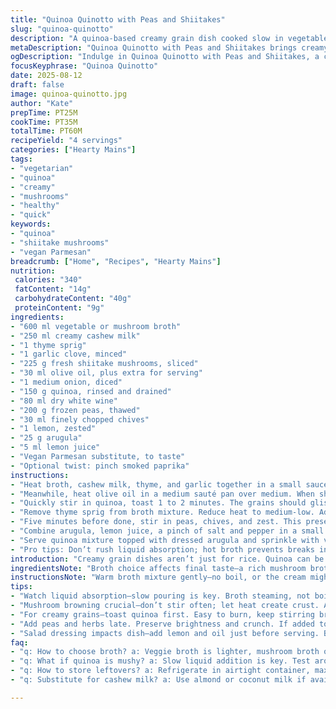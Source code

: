 ```yaml
---
title: "Quinoa Quinotto with Peas and Shiitakes"
slug: "quinoa-quinotto"
description: "A quinoa-based creamy grain dish cooked slow in vegetable broth scented with thyme and roasted garlic. Shiitake mushrooms replace the original coffee mushrooms, roasted until caramelized to bring earthiness. Creamy cashew milk swapped for soya to add richness and balance. Aromatic lemon zest with chives and fresh peas fold in at the end. Crisp arugula salad tossed with lemon juice and olive oil tops the dish, finished with vegan Parmesan for umami punch. Layers of texture and brightness. Technique focused on gradual liquid absorption for creamy grains. Practical flavors that stand on their own."
metaDescription: "Quinoa Quinotto with Peas and Shiitakes brings creamy texture and rich flavors in a vibrant vegetarian dish. Perfect for a comforting meal."
ogDescription: "Indulge in Quinoa Quinotto with Peas and Shiitakes, a creamy and flavorful vegetarian delight. Savor each bite with earthy mushrooms and fresh peas."
focusKeyphrase: "Quinoa Quinotto"
date: 2025-08-12
draft: false
image: quinoa-quinotto.jpg
author: "Kate"
prepTime: PT25M
cookTime: PT35M
totalTime: PT60M
recipeYield: "4 servings"
categories: ["Hearty Mains"]
tags:
- "vegetarian"
- "quinoa"
- "creamy"
- "mushrooms"
- "healthy"
- "quick"
keywords:
- "quinoa"
- "shiitake mushrooms"
- "vegan Parmesan"
breadcrumb: ["Home", "Recipes", "Hearty Mains"]
nutrition: 
 calories: "340"
 fatContent: "14g"
 carbohydrateContent: "40g"
 proteinContent: "9g"
ingredients:
- "600 ml vegetable or mushroom broth"
- "250 ml creamy cashew milk"
- "1 thyme sprig"
- "1 garlic clove, minced"
- "225 g fresh shiitake mushrooms, sliced"
- "30 ml olive oil, plus extra for serving"
- "1 medium onion, diced"
- "150 g quinoa, rinsed and drained"
- "80 ml dry white wine"
- "200 g frozen peas, thawed"
- "30 ml finely chopped chives"
- "1 lemon, zested"
- "25 g arugula"
- "5 ml lemon juice"
- "Vegan Parmesan substitute, to taste"
- "Optional twist: pinch smoked paprika"
instructions:
- "Heat broth, cashew milk, thyme, and garlic together in a small saucepan over low heat. Salt and pepper it slightly. Watch for small bubbles and steam rising, not a full boil. Keeps ingredients melded and warm for pour-over later."
- "Meanwhile, heat olive oil in a medium sauté pan over medium. When shimmering, toss in shiitake slices. Let them sit undisturbed about 4–5 minutes until a golden crust forms before stirring. Avoid crowding to ensure caramelization, sounds will stop when done. Add diced onion, cook 3 minutes until translucent and soft, no browning."
- "Quickly stir in quinoa, toast 1 to 2 minutes. The grains should glisten, fragrant, not burnt. Pour in wine, cook until nearly all evaporated, watching for the subtle sizzle to stop. This seals in flavor and preps quinoa for broth."
- "Remove thyme sprig from broth mixture. Reduce heat to medium-low. Add about a cup of broth gradually to quinoa mix. Stir often but gently, allowing broth to absorb fully before adding next ladle to coax starch out, achieving creaminess without stirring nonstop. Expect 25 to 30 minutes total cooking. Add more broth if needed, quinoa texture should be tender but with a bite, like risotto."
- "Five minutes before done, stir in peas, chives, and zest. This preserves the brightness and crunch of peas, keeps herbs fresh."
- "Combine arugula, lemon juice, a pinch of salt and pepper in a small bowl with a drizzle of olive oil. Taste balance — lemon cuts bitterness in arugula."
- "Serve quinoa mixture topped with dressed arugula and sprinkle with vegan Parmesan or nutritional yeast. A hint of smoked paprika at plating adds unexpected warmth and depth. Drizzle extra olive oil around for silkiness."
- "Pro tips: Don’t rush liquid absorption; hot broth prevents breaks in cooking. Toast quinoa first for nuttiness. Watch mushroom browning closely, under or overcooked ruins texture. Lemon zest and juice added late keeps brightness fresh, avoid overcooking herbs."
introduction: "Creamy grain dishes aren’t just for rice. Quinoa can be coaxed into that rich, velvety territory where every bite shines with textures and flavors layered in. Swapping coffee mushrooms for shiitakes amps earthiness and a meatier chew. Cashew milk adds silkiness without overpowering like some soy creams. The slow addition of broth—key here—extracts starch while letting flavors mingle without the grains breaking down into mush. Smoked paprika sneaks in as a subtle surprise. The bright lemon zest and crisp fresh peas keep the palate lively. A simple arugula salad dressed with lemon juice and oil adds peppery crunch and lifts the whole dish. You’re working with patience and paying close attention to textures and aromas. Toast grains first, cook mushrooms undisturbed until golden, stir just enough for creamy but intact quinoa. Timing and sensation rule. This is quinotto, that is, risotto but more vibrant and plant-powered."
ingredientsNote: "Broth choice affects final taste—a rich mushroom broth adds umami depth, vegetable broth keeps it lighter. Cashew milk was chosen for creaminess—coconut milk is an alternate if tolerated, but watch sweetness. Shiitake mushrooms deliver a robust meaty note, but any firm mushroom like cremini or portobello can work—adjust cooking time slightly for moisture content. Diced onion softens the base aromas. Wine adds acidity and fragrance; if skipped, a splash of lemon juice in cooking helps. Fresh or thawed frozen peas offer color and pop; raw peas would cook too fast. Chives and lemon zest are last-minute additions for brightness. Vegan Parmesan or nutritional yeast fits for finishing, but toasted breadcrumbs also add crunch. Olive oil quality matters—use a fruity, fresh one to finish."
instructionsNote: "Warm broth mixture gently—no boil, or the cream might separate. Removing thyme sprig before cooking stops bitter over-extraction. Sautéing mushrooms without crowding is crucial; don’t stir too often—let surfaces brown or you lose flavor development and texture. Toasting quinoa is quick, keep stirring to avoid burning. When adding broth, the key is that sizzle and absorption before a new ladle; you want creamy but nutty grains, not mush. Stir often but gently to coax starch without crushing grains. Peas, herbs, zest go in last so they keep vibrancy and texture. Salad dressing: toss just before serving to keep arugula bright and crisp. Final drizzle of olive oil ties it all together. Avoid overcooking or the dish turns gluey. If in doubt, taste grain firmness and texture—should have slight chew still. Adjust seasoning at end, the vegan Parmesan adds salt and umami punch."
tips:
- "Watch liquid absorption—slow pouring is key. Broth steaming, not boiling. Texture signals readiness. Quinoa should absorb, not turn mushy. Bit-by-bit, coax starch."
- "Mushroom browning crucial—don’t stir often; let heat create crust. About 4–5 minutes undisturbed, then flip. Gold is flavor. Use high-quality mushrooms, shiitake preferred."
- "For creamy grains—toast quinoa first. Easy to burn, keep stirring briefly. You want a warm nuttiness, aromas blooming. Watch how it glistens; adjust heat as needed."
- "Add peas and herbs late. Preserve brightness and crunch. If added too early, vibrant flavors fade. Chives cut through richness. Experiment with herbs you have."
- "Salad dressing impacts dish—add lemon and oil just before serving. Brightness counters richness of quinoa. Adjust salt here too; remember Parmesan adds umami."
faq:
- "q: How to choose broth? a: Veggie broth is lighter, mushroom broth offers umami. Richer flavor with mushrooms. Always simmer gently before adding."
- "q: What if quinoa is mushy? a: Slow liquid addition is key. Test around 25 minutes. If mush occurs, less stirring next time. Maybe reduce broth volume."
- "q: How to store leftovers? a: Refrigerate in airtight container, max three days. Reheat gently, add a splash of broth or water. Keeps grains intact."
- "q: Substitute for cashew milk? a: Use almond or coconut milk if available. Watch sweetness levels—coconut might alter taste. Best for creaminess."

---
```

